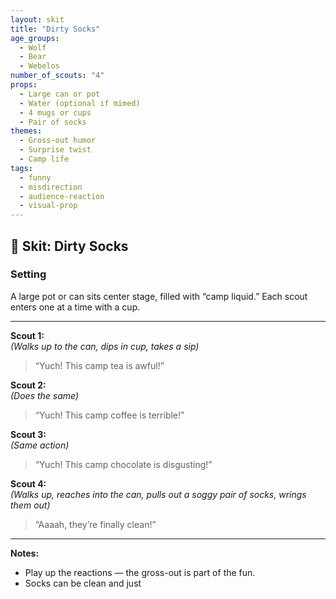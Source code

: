 ```yaml
---
layout: skit
title: "Dirty Socks"
age_groups:
  - Wolf
  - Bear
  - Webelos
number_of_scouts: "4"
props:
  - Large can or pot
  - Water (optional if mimed)
  - 4 mugs or cups
  - Pair of socks
themes:
  - Gross-out humor
  - Surprise twist
  - Camp life
tags:
  - funny
  - misdirection
  - audience-reaction
  - visual-prop
---
```


## 🧦 Skit: Dirty Socks

### Setting
A large pot or can sits center stage, filled with “camp liquid.” Each scout enters one at a time with a cup.

---

**Scout 1:**  
*(Walks up to the can, dips in cup, takes a sip)*  
> “Yuch! This camp tea is awful!”

**Scout 2:**  
*(Does the same)*  
> “Yuch! This camp coffee is terrible!”

**Scout 3:**  
*(Same action)*  
> “Yuch! This camp chocolate is disgusting!”

**Scout 4:**  
*(Walks up, reaches into the can, pulls out a soggy pair of socks, wrings them out)*  
> “Aaaah, they’re finally clean!”

---

**Notes:**
- Play up the reactions — the gross-out is part of the fun.
- Socks can be clean and just
